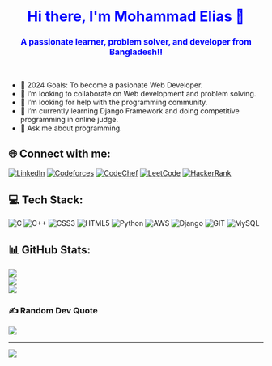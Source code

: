<h1 align="center" style="color: blue;">Hi there, I'm Mohammad Elias 👋</h1>
<h3 align="center" style="color: blue;">A passionate learner, problem solver, and developer from Bangladesh!!</h3>

<br>

- 🥅 2024 Goals: To become a pasionate Web Developer.
- 👀 I’m looking to collaborate on Web development and problem solving.
- 👯 I’m looking for help with the programming community.
- 🌱 I’m currently learning Django Framework and doing competitive programming in online judge.
- 💬 Ask me about programming.


## 🌐 Connect with me:
[![LinkedIn](https://img.shields.io/badge/LinkedIn-%230077B5.svg?logo=linkedin&logoColor=white)](https://linkedin.com/in/mohammad-elias) 
[![Codeforces](https://img.shields.io/badge/Codeforces-%2314354C.svg?logo=codeforces&logoColor=white)](https://codeforces.com/profile/elias198)
[![CodeChef](https://img.shields.io/badge/CodeChef-%235B463F.svg?logo=codechef&logoColor=white)](https://www.codechef.com/users/meliash198)
[![LeetCode](https://img.shields.io/badge/LeetCode-%23FFA116.svg?logo=leetcode&logoColor=white)](https://leetcode.com/meliash198)
[![HackerRank](https://img.shields.io/badge/HackerRank-%232EC866.svg?logo=hackerrank&logoColor=white)](https://www.hackerrank.com/@meliash198)



## 💻 Tech Stack:
![C](https://img.shields.io/badge/c-%2300599C.svg?style=for-the-badge&logo=c&logoColor=white) ![C++](https://img.shields.io/badge/c++-%2300599C.svg?style=for-the-badge&logo=c%2B%2B&logoColor=white) ![CSS3](https://img.shields.io/badge/css3-%231572B6.svg?style=for-the-badge&logo=css3&logoColor=white) ![HTML5](https://img.shields.io/badge/html5-%23E34F26.svg?style=for-the-badge&logo=html5&logoColor=white) ![Python](https://img.shields.io/badge/python-3670A0?style=for-the-badge&logo=python&logoColor=ffdd54) ![AWS](https://img.shields.io/badge/AWS-%23FF9900.svg?style=for-the-badge&logo=amazon-aws&logoColor=white) ![Django](https://img.shields.io/badge/django-%23092E20.svg?style=for-the-badge&logo=django&logoColor=white) ![GIT](https://img.shields.io/badge/Git-fc6d26?style=for-the-badge&logo=git&logoColor=white) ![MySQL](https://img.shields.io/badge/mysql-%2300000f.svg?style=for-the-badge&logo=mysql&logoColor=white)
## 📊 GitHub Stats:
![](https://github-readme-stats.vercel.app/api?username=melias198&theme=radical&hide_border=false&include_all_commits=false&count_private=false)<br/>
![](https://github-readme-streak-stats.herokuapp.com/?user=melias198&theme=radical&hide_border=false)<br/>
![](https://github-readme-stats.vercel.app/api/top-langs/?username=melias198&theme=radical&hide_border=false&include_all_commits=false&count_private=false&layout=compact)

### ✍️ Random Dev Quote
![](https://quotes-github-readme.vercel.app/api?type=horizontal&theme=radical)

---
[![](https://visitcount.itsvg.in/api?id=melias198&icon=0&color=0)](https://visitcount.itsvg.in)

<!-- Proudly created with GPRM ( https://gprm.itsvg.in ) -->
